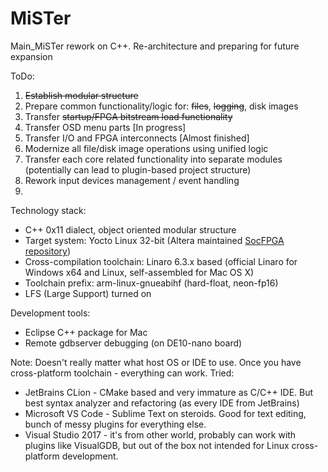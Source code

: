 # MiSTer
Main_MiSTer rework on C++. Re-architecture and preparing for future expansion

ToDo:
1. ~~Establish modular structure~~
2. Prepare common functionality/logic for: ~~files~~, ~~logging~~, disk images
3. Transfer ~~startup/FPGA bitstream load functionality~~
4. Transfer OSD menu parts [In progress]
5. Transfer I/O and FPGA interconnects [Almost finished]
6. Modernize all file/disk image operations using unified logic
7. Transfer each core related functionality into separate modules (potentially can lead to plugin-based project structure)
8. Rework input devices management / event handling
9. 

Technology stack:
- C++ 0x11 dialect, object oriented modular structure
- Target system: Yocto Linux 32-bit (Altera maintained [SocFPGA repository](https://github.com/altera-opensource/linux-socfpga))
- Cross-compilation toolchain: Linaro 6.3.x based (official Linaro for Windows x64 and Linux, self-assembled for Mac OS X)
- Toolchain prefix: arm-linux-gnueabihf (hard-float, neon-fp16)
- LFS (Large Support) turned on

Development tools:
- Eclipse C++ package for Mac
- Remote gdbserver debugging (on DE10-nano board)

Note:
Doesn't really matter what host OS or IDE to use. Once you have cross-platform toolchain - everything can work.
Tried:
- JetBrains CLion - CMake based and very immature as C/C++ IDE. But best syntax analyzer and refactoring (as every IDE from JetBrains)
- Microsoft VS Code - Sublime Text on steroids. Good for text editing, bunch of messy plugins for everything else.
- Visual Studio 2017 - it's from other world, probably can work with plugins like VisualGDB, but out of the box not intended for Linux cross-platform development.
